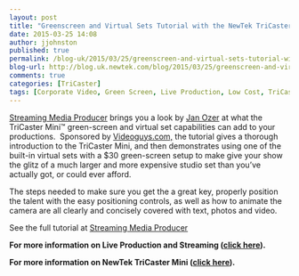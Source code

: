 ```yaml
---
layout: post
title: "Greenscreen and Virtual Sets Tutorial with the NewTek TriCaster Mini"
date: 2015-03-25 14:08
author: jjohnston
published: true
permalink: /blog-uk/2015/03/25/greenscreen-and-virtual-sets-tutorial-with-the-newtek-tricaster-mini/
blog-url: http://blog.uk.newtek.com/blog/2015/03/25/greenscreen-and-virtual-sets-tutorial-with-the-newtek-tricaster-mini/
comments: true
categories: [TriCaster]
tags: [Corporate Video, Green Screen, Live Production, Low Cost, TriCaster Mini, Tutorial, Virtual Sets]
---
```

<a href="http://www.streamingmedia.com/Producer" target="_blank">Streaming Media Producer</a> brings you a look by <a href="http://www.streamingmedia.com/Producer/Authors/5537-Jan-Ozer.htm" target="_blank">Jan Ozer</a> at what the TriCaster Mini™ green-screen and virtual set capabilities can add to your productions.  Sponsored by <a href="http://www.videoguys.com/blog/guides/videoguys-faqs/videoguys-guide-to-the-newtek-tricaster-mini-hdmi-production-studio/" target="_blank">Videoguys.com,</a> the tutorial gives a thorough introduction to the TriCaster Mini, and then demonstrates using one of the built-in virtual sets with a $30 green-screen setup to make give your show the glitz of a much larger and more expensive studio set than you’ve actually got, or could ever afford.

The steps needed to make sure you get the a great key, properly position the talent with the easy positioning controls, as well as how to animate the camera are all clearly and concisely covered with text, photos and video.

See the full tutorial at <a href="http://www.streamingmedia.com/Producer/Articles/ReadArticle.aspx?ArticleID=102765&amp;PageNum=1" target="_blank">Streaming Media Producer</a>

**For more information on Live Production and Streaming (<a href="http://www.uk.newtek.com/solutions/live-production-a-streaming.html" target="_blank">click here</a>).**

**For more information on NewTek TriCaster Mini (<a href="http://www.uk.newtek.com/products/tricaster-mini.html" target="_blank">click here</a>).**
